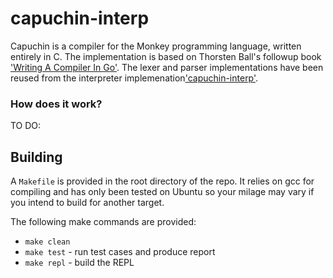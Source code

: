 # capuchin-interp

Capuchin is a compiler for the Monkey programming language, written entirely in C. The implementation is based on Thorsten Ball's followup book ['Writing A Compiler In Go'](https://https://compilerbook.com/).
The lexer and parser implementations have been reused from the interpreter implemenation['capuchin-interp'](https://github.com/ConstantinNicula/capuchin-interp).
### How does  it work?
TO DO: 

## Building
A `Makefile` is provided in the root directory of the repo. It relies on gcc for compiling and has only been tested on Ubuntu so your milage may vary if you intend to build for another target. 

The following make commands are provided: 
- `make clean` 
- `make test` - run test cases and produce report 
- `make repl` - build the REPL

